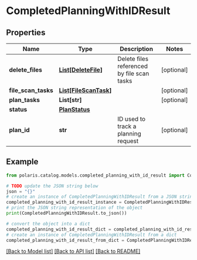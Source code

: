 <!--

 Licensed to the Apache Software Foundation (ASF) under one
 or more contributor license agreements.  See the NOTICE file
 distributed with this work for additional information
 regarding copyright ownership.  The ASF licenses this file
 to you under the Apache License, Version 2.0 (the
 "License"); you may not use this file except in compliance
 with the License.  You may obtain a copy of the License at

   http://www.apache.org/licenses/LICENSE-2.0

 Unless required by applicable law or agreed to in writing,
 software distributed under the License is distributed on an
 "AS IS" BASIS, WITHOUT WARRANTIES OR CONDITIONS OF ANY
 KIND, either express or implied.  See the License for the
 specific language governing permissions and limitations
 under the License.

-->
# CompletedPlanningWithIDResult


## Properties

Name | Type | Description | Notes
------------ | ------------- | ------------- | -------------
**delete_files** | [**List[DeleteFile]**](DeleteFile.md) | Delete files referenced by file scan tasks | [optional] 
**file_scan_tasks** | [**List[FileScanTask]**](FileScanTask.md) |  | [optional] 
**plan_tasks** | **List[str]** |  | [optional] 
**status** | [**PlanStatus**](PlanStatus.md) |  | 
**plan_id** | **str** | ID used to track a planning request | [optional] 

## Example

```python
from polaris.catalog.models.completed_planning_with_id_result import CompletedPlanningWithIDResult

# TODO update the JSON string below
json = "{}"
# create an instance of CompletedPlanningWithIDResult from a JSON string
completed_planning_with_id_result_instance = CompletedPlanningWithIDResult.from_json(json)
# print the JSON string representation of the object
print(CompletedPlanningWithIDResult.to_json())

# convert the object into a dict
completed_planning_with_id_result_dict = completed_planning_with_id_result_instance.to_dict()
# create an instance of CompletedPlanningWithIDResult from a dict
completed_planning_with_id_result_from_dict = CompletedPlanningWithIDResult.from_dict(completed_planning_with_id_result_dict)
```
[[Back to Model list]](../README.md#documentation-for-models) [[Back to API list]](../README.md#documentation-for-api-endpoints) [[Back to README]](../README.md)



